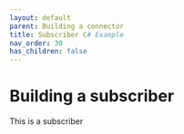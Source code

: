 ```yaml
---
layout: default
parent: Building a connector
title: Subscriber C# Example
nav_order: 30
has_children: false
---
```

# Building a subscriber

This is a subscriber
